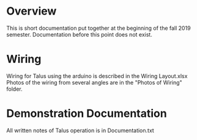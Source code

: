 # Overview
This is short documentation put together at the beginning of the fall 2019 semester. Documentation before this point does not exist.

# Wiring
Wiring for Talus using the arduino is described in the Wiring Layout.xlsx
Photos of the wiring from several angles are in the "Photos of Wiring" folder.

# Demonstration Documentation
All written notes of Talus operation is in Documentation.txt

